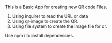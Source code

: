 This is a Basic App for creating new QR code Files.

1. Using inquirer to read the URL or data
2. Using qr-image to create the QR.
3. Using file system to create the image file for qr.

Use npm i to install dependencies.
